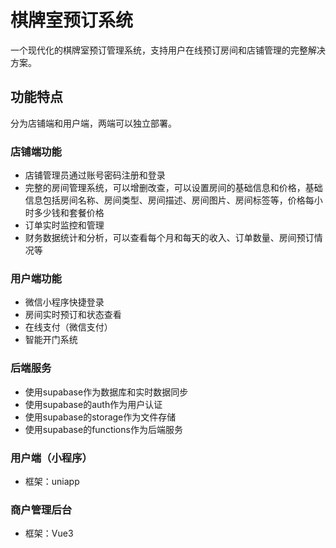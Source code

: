 # 棋牌室预订系统
一个现代化的棋牌室预订管理系统，支持用户在线预订房间和店铺管理的完整解决方案。

## 功能特点
分为店铺端和用户端，两端可以独立部署。

### 店铺端功能
- 店铺管理员通过账号密码注册和登录
- 完整的房间管理系统，可以增删改查，可以设置房间的基础信息和价格，基础信息包括房间名称、房间类型、房间描述、房间图片、房间标签等，价格每小时多少钱和套餐价格
- 订单实时监控和管理
- 财务数据统计和分析，可以查看每个月和每天的收入、订单数量、房间预订情况等

### 用户端功能
- 微信小程序快捷登录
- 房间实时预订和状态查看
- 在线支付（微信支付）
- 智能开门系统

### 后端服务
- 使用supabase作为数据库和实时数据同步
- 使用supabase的auth作为用户认证
- 使用supabase的storage作为文件存储
- 使用supabase的functions作为后端服务


### 用户端（小程序）
- 框架：uniapp

### 商户管理后台
- 框架：Vue3
